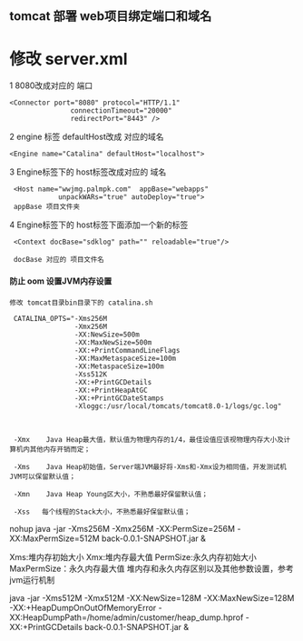 ## tomcat 部署 web项目绑定端口和域名 

# 修改 server.xml  
    
 1 8080改成对应的 端口
   
    <Connector port="8080" protocol="HTTP/1.1"
                   connectionTimeout="20000"
                   redirectPort="8443" />
                   
2  engine 标签 defaultHost改成 对应的域名

    <Engine name="Catalina" defaultHost="localhost">

3   Engine标签下的 host标签改成对应的 域名

     <Host name="wwjmg.palmpk.com"  appBase="webapps"
                unpackWARs="true" autoDeploy="true">
     appBase 项目文件夹
    
4    Engine标签下的 host标签下面添加一个新的标签 

     <Context docBase="sdklog" path="" reloadable="true"/>
     
     docBase 对应的 项目文件名


#### 防止 oom 设置JVM内存设置

    修改 tomcat目录bin目录下的 catalina.sh

     CATALINA_OPTS="-Xms256M
                    -Xmx256M
                    -XX:NewSize=500m 
                    -XX:MaxNewSize=500m
                    -XX:+PrintCommandLineFlags 
                    -XX:MaxMetaspaceSize=100m 
                    -XX:MetaspaceSize=100m 
                    -Xss512K 
                    -XX:+PrintGCDetails
                    -XX:+PrintHeapAtGC
                    -XX:+PrintGCDateStamps
                    -Xloggc:/usr/local/tomcats/tomcat8.0-1/logs/gc.log"
                    
     
     
     -Xmx    Java Heap最大值，默认值为物理内存的1/4，最佳设值应该视物理内存大小及计算机内其他内存开销而定；
     
     -Xms    Java Heap初始值，Server端JVM最好将-Xms和-Xmx设为相同值，开发测试机JVM可以保留默认值；
     
     -Xmn    Java Heap Young区大小，不熟悉最好保留默认值；
     
     -Xss   每个线程的Stack大小，不熟悉最好保留默认值；


nohup java -jar -Xms256M -Xmx256M -XX:PermSize=256M -XX:MaxPermSize=512M  back-0.0.1-SNAPSHOT.jar &

Xms:堆内存初始大小
Xmx:堆内存最大值
PermSize:永久内存初始大小
MaxPermSize：永久内存最大值
堆内存和永久内存区别以及其他参数设置，参考jvm运行机制


java -jar -Xms512M -Xmx512M -XX:NewSize=128M -XX:MaxNewSize=128M 
-XX:+HeapDumpOnOutOfMemoryError -XX:HeapDumpPath=/home/admin/customer/heap_dump.hprof 
-XX:+PrintGCDetails back-0.0.1-SNAPSHOT.jar &